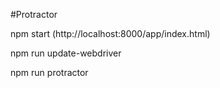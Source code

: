 #Protractor 

npm start
(http://localhost:8000/app/index.html)

npm run update-webdriver

npm run protractor

